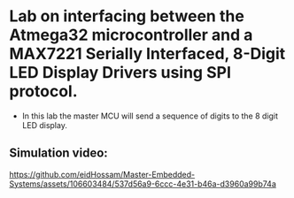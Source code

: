 # Lab on interfacing between the Atmega32 microcontroller and a MAX7221 Serially Interfaced, 8-Digit LED Display Drivers using SPI protocol.

- In this lab the master MCU will send a sequence of digits to the 8 digit LED display.

## Simulation video:


https://github.com/eidHossam/Master-Embedded-Systems/assets/106603484/537d56a9-6ccc-4e31-b46a-d3960a99b74a

